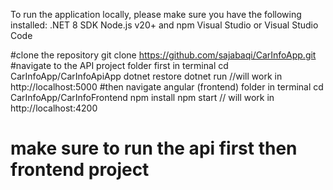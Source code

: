 To run the application locally, please make sure you have the following installed:
.NET 8 SDK
Node.js v20+ and npm
Visual Studio or Visual Studio Code

#clone the repository
git clone https://github.com/sajabaqi/CarInfoApp.git
#navigate to the API project folder first in terminal
cd CarInfoApp/CarInfoApiApp
dotnet restore
dotnet run
//will work in http://localhost:5000
#then navigate angular (frontend) folder in terminal
cd CarInfoApp/CarInfoFrontend
npm install
npm start
// will work in http://localhost:4200

# make sure to run the api first then frontend project
